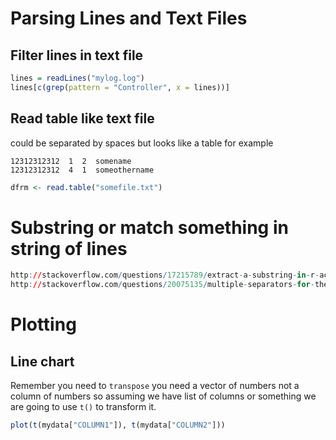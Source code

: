 # Parsing Lines and Text Files

## Filter lines in text file

```R
lines = readLines("mylog.log")
lines[c(grep(pattern = "Controller", x = lines))]
```

## Read table like text file

could be separated by spaces but looks like a table for example

```
12312312312  1  2  somename
12312312312  4  1  someothername
```

```R
dfrm <- read.table("somefile.txt")
```

# Substring or match something in string of lines

```R
http://stackoverflow.com/questions/17215789/extract-a-substring-in-r-according-to-a-pattern
http://stackoverflow.com/questions/20075135/multiple-separators-for-the-same-file-input-r
```

# Plotting

## Line chart

Remember you need to `transpose` you need a vector of numbers not a column of numbers so assuming we have list of columns or something we are going to use `t()` to transform it.

```R
plot(t(mydata["COLUMN1"]), t(mydata["COLUMN2"]))
```

